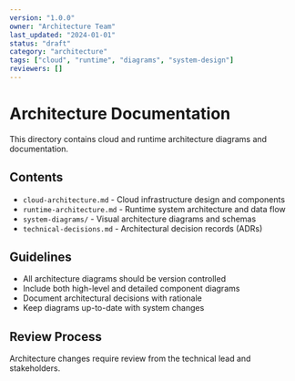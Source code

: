 ```yaml
---
version: "1.0.0"
owner: "Architecture Team"
last_updated: "2024-01-01"
status: "draft"
category: "architecture"
tags: ["cloud", "runtime", "diagrams", "system-design"]
reviewers: []
---
```


# Architecture Documentation

This directory contains cloud and runtime architecture diagrams and documentation.

## Contents

- `cloud-architecture.md` - Cloud infrastructure design and components
- `runtime-architecture.md` - Runtime system architecture and data flow
- `system-diagrams/` - Visual architecture diagrams and schemas
- `technical-decisions.md` - Architectural decision records (ADRs)

## Guidelines

- All architecture diagrams should be version controlled
- Include both high-level and detailed component diagrams
- Document architectural decisions with rationale
- Keep diagrams up-to-date with system changes

## Review Process

Architecture changes require review from the technical lead and stakeholders.

